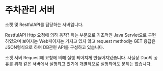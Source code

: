 <h1> 주차관리 서버 </h1>

소켓 및 RestfulAPI를 담당하는 서버입니다.<br>

RestfulAPI
Http 요청에 의하 동작? 하는 부분으로 기초적인 Java Servlet으로 구현 하였으며
보여지는 Web페이지는 가지고 있지 않고 request method는 GET
응답은 JSON형식으로 하여 DB관련 API를 구성하고 있습니다.

소켓 서버 
Request에 요청에 의해 실행 되어지게 만들어져있습니다.
사실상 Dao의 공유를 위해 같은 서버에서 실행되고
있기에 개별적으로 실행되어도 문제는 없습니다.
